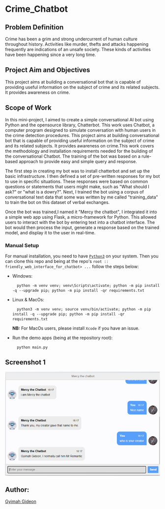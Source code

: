# Crime_Chatbot

## Problem Definition
Crime has been a grim and strong undercurrent of human culture throughout history. Activities like murder, thefts and attacks happening frequently are indications of an unsafe society. These kinds of activities have been happening since a very long time.

## Project Aim and Objectives
This project aims at building a conversational bot that is capable of providing useful information
on the subject of crime and its related subjects. It provides awareness on crime.

## Scope of Work
In this mini-project, I aimed to create a simple conversational AI bot using Python and the opensource library, Chatterbot. This work uses Chatbot, a computer program designed to simulate conversation with human users in the crime detection procedures. This project aims at building conversational bot that is capable of providing useful information on the subject of crime and its related subjects. It provides awareness on crime.This work covers the methodology and installation requirements needed for the building of the conversational Chatbot. The training of the bot was based on a rule-based approach to provide easy and simple query and response. 

The first step in creating my bot was to install chatterbot and set up the basic infrastructure. I then defined a set of pre-written responses for  my bot to use in specific situations. These responses were based on common questions or statements that users might make, such as "What should I ask?" or "what is a dowry?".
Next, I trained the bot using a corpus of conversational text data that some was written by me  called "training_data" to train the bot on this dataset of verbal exchanges.

Once the bot was trained,I named it "Mercy the chatbot", I integrated it into a simple web app using Flask, a micro-framework for Python. This allowed users to interact with the bot by entering text into a chatbot interface. The bot would then process the input, generate a response based on the trained model, and display it to the user in real-time. 


### Manual Setup

For manual installation, you need to have [`Python3`](https://www.python.org/) on your system. Then you can clone this repo and being at the repo's `root :: friendly_web_interface_for_chatbot> ...`  follow the steps below:

- Windows:
        
        python -m venv venv; venv\Scripts\activate; python -m pip install -q --upgrade pip; python -m pip install -qr requirements.txt  

- Linux & MacOs:
        
        python3 -m venv venv; source venv/bin/activate; python -m pip install -q --upgrade pip; python -m pip install -qr requirements.txt  

    **NB:** For MacOs users, please install `Xcode` if you have an issue.



- Run the demo apps (being at the repository root):

        python main.py
        
        
 ## Screenshot 1

![Gyimah Gideon](https://github.com/Gyimah3/Crime_Chatbot/blob/main/images/Screen1.png)


## Author:
[Gyimah Gideon](https://www.linkedin.com/in/gideon-gyimah-08268b243/)  
